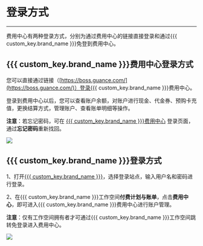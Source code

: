 # 登录方式
---

费用中心有两种登录方式，分别为通过费用中心的链接直接登录和通过{{{ custom_key.brand_name }}}免登到费用中心。

## {{{ custom_key.brand_name }}}费用中心登录方式

您可以直接通过链接（[https://boss.guance.com/](https://boss.guance.com/)）登录{{{ custom_key.brand_name }}}费用中心。

登录到费用中心以后，您可以查看账户余额，对账户进行现金、代金券、预购卡充值，更换结算方式，管理账户、查看账单明细等操作。

**注意**：若忘记密码，可在 [{{{ custom_key.brand_name }}}费用中心](https://boss.guance.com/) 登录页面，通过**忘记密码**重新找回。

![](img/3.billing_cost_1.png)

## {{{ custom_key.brand_name }}}登录方式

1、打开[{{{ custom_key.brand_name }}}](https://auth.guance.com/login/pwd)，选择登录站点，输入用户名和密码进行登录。

2、在{{{ custom_key.brand_name }}}工作空间**付费计划与账单**，点击**费用中心**，即可进入{{{ custom_key.brand_name }}}费用中心进行账户管理。

**注意**：仅有工作空间拥有者才可通过{{{ custom_key.brand_name }}}工作空间跳转免登录进入费用中心。

![](img/3.billing_cost_2.png)
